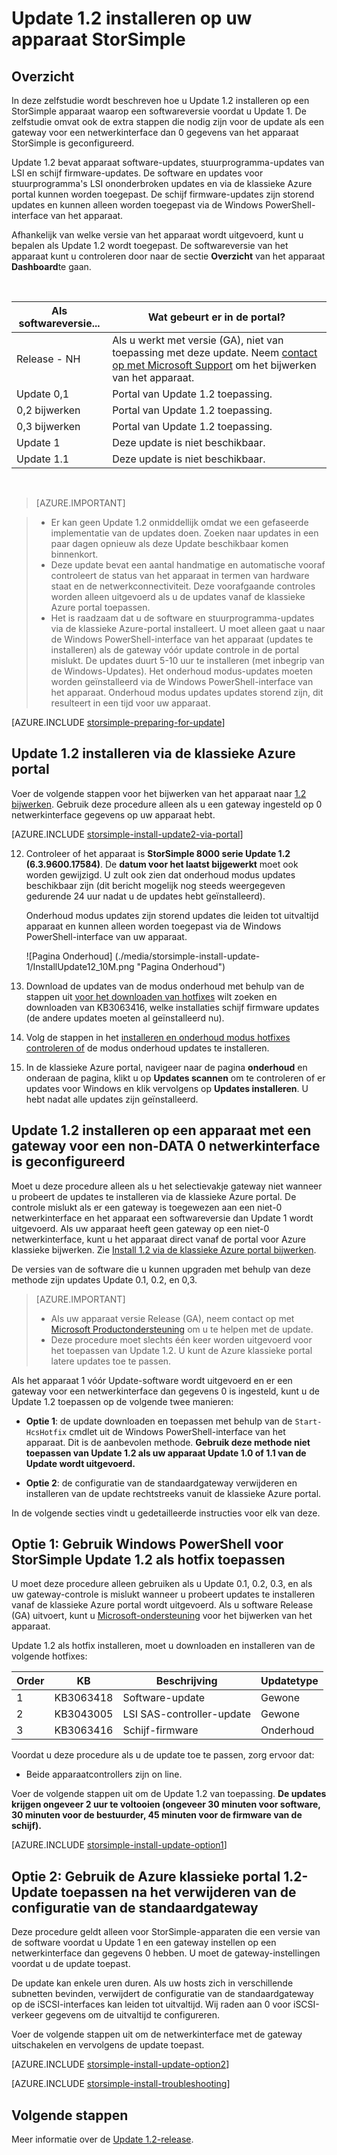 <properties
   pageTitle="Update 1.2 installeren op uw apparaat StorSimple | Microsoft Azure"
   description="Hoe StorSimple 8000-serie Update 1.2 installeren op uw apparaat StorSimple 8000-serie."
   services="storsimple"
   documentationCenter="NA"
   authors="alkohli"
   manager="carmonm"
   editor="" />
<tags
   ms.service="storsimple"
   ms.devlang="NA"
   ms.topic="article"
   ms.tgt_pltfrm="NA"
   ms.workload="TBD"
   ms.date="08/22/2016"
   ms.author="alkohli" />

# <a name="install-update-12-on-your-storsimple-device"></a>Update 1.2 installeren op uw apparaat StorSimple

## <a name="overview"></a>Overzicht

In deze zelfstudie wordt beschreven hoe u Update 1.2 installeren op een StorSimple apparaat waarop een softwareversie voordat u Update 1. De zelfstudie omvat ook de extra stappen die nodig zijn voor de update als een gateway voor een netwerkinterface dan 0 gegevens van het apparaat StorSimple is geconfigureerd.

Update 1.2 bevat apparaat software-updates, stuurprogramma-updates van LSI en schijf firmware-updates. De software en updates voor stuurprogramma's LSI ononderbroken updates en via de klassieke Azure portal kunnen worden toegepast. De schijf firmware-updates zijn storend updates en kunnen alleen worden toegepast via de Windows PowerShell-interface van het apparaat.

Afhankelijk van welke versie van het apparaat wordt uitgevoerd, kunt u bepalen als Update 1.2 wordt toegepast. De softwareversie van het apparaat kunt u controleren door naar de sectie **Overzicht** van het apparaat **Dashboard**te gaan.

</br>

| Als softwareversie...   | Wat gebeurt er in de portal?                              |
|---------------------------------|--------------------------------------------------------------|
| Release - NH                    | Als u werkt met versie (GA), niet van toepassing met deze update. Neem [contact op met Microsoft Support](storsimple-contact-microsoft-support.md) om het bijwerken van het apparaat.|
| Update 0,1                      | Portal van Update 1.2 toepassing.                                |
| 0,2 bijwerken                      | Portal van Update 1.2 toepassing.                                |
| 0,3 bijwerken                      | Portal van Update 1.2 toepassing.                                |
| Update 1                        | Deze update is niet beschikbaar.                           |
| Update 1.1                      | Deze update is niet beschikbaar.                           |

</br>

> [AZURE.IMPORTANT]

> -  Er kan geen Update 1.2 onmiddellijk omdat we een gefaseerde implementatie van de updates doen. Zoeken naar updates in een paar dagen opnieuw als deze Update beschikbaar komen binnenkort.
> - Deze update bevat een aantal handmatige en automatische vooraf controleert de status van het apparaat in termen van hardware staat en de netwerkconnectiviteit. Deze voorafgaande controles worden alleen uitgevoerd als u de updates vanaf de klassieke Azure portal toepassen.
> - Het is raadzaam dat u de software en stuurprogramma-updates via de klassieke Azure-portal installeert. U moet alleen gaat u naar de Windows PowerShell-interface van het apparaat (updates te installeren) als de gateway vóór update controle in de portal mislukt. De updates duurt 5-10 uur te installeren (met inbegrip van de Windows-Updates). Het onderhoud modus-updates moeten worden geïnstalleerd via de Windows PowerShell-interface van het apparaat. Onderhoud modus updates updates storend zijn, dit resulteert in een tijd voor uw apparaat.

[AZURE.INCLUDE [storsimple-preparing-for-update](../../includes/storsimple-preparing-for-updates.md)]

## <a name="install-update-12-via-the-azure-classic-portal"></a>Update 1.2 installeren via de klassieke Azure portal

Voer de volgende stappen voor het bijwerken van het apparaat naar [1.2 bijwerken](storsimple-update1-release-notes.md). Gebruik deze procedure alleen als u een gateway ingesteld op 0 netwerkinterface gegevens op uw apparaat hebt.

[AZURE.INCLUDE [storsimple-install-update2-via-portal](../../includes/storsimple-install-update2-via-portal.md)]

12. Controleer of het apparaat is **StorSimple 8000 serie Update 1.2 (6.3.9600.17584)**. De **datum voor het laatst bijgewerkt** moet ook worden gewijzigd. U zult ook zien dat onderhoud modus updates beschikbaar zijn (dit bericht mogelijk nog steeds weergegeven gedurende 24 uur nadat u de updates hebt geïnstalleerd).

    Onderhoud modus updates zijn storend updates die leiden tot uitvaltijd apparaat en kunnen alleen worden toegepast via de Windows PowerShell-interface van uw apparaat.

    ![Pagina Onderhoud] (./media/storsimple-install-update-1/InstallUpdate12_10M.png "Pagina Onderhoud")

13. Download de updates van de modus onderhoud met behulp van de stappen uit [voor het downloaden van hotfixes]( #to-download-hotfixes) wilt zoeken en downloaden van KB3063416, welke installaties schijf firmware updates (de andere updates moeten al geïnstalleerd nu).

13. Volg de stappen in het [installeren en onderhoud modus hotfixes controleren of](#to-install-and-verify-maintenance-mode-hotfixes) de modus onderhoud updates te installeren.

14. In de klassieke Azure portal, navigeer naar de pagina **onderhoud** en onderaan de pagina, klikt u op **Updates scannen** om te controleren of er updates voor Windows en klik vervolgens op **Updates installeren**. U hebt nadat alle updates zijn geïnstalleerd.



## <a name="install-update-12-on-a-device-that-has-a-gateway-configured-for-a-non-data-0-network-interface"></a>Update 1.2 installeren op een apparaat met een gateway voor een non-DATA 0 netwerkinterface is geconfigureerd

Moet u deze procedure alleen als u het selectievakje gateway niet wanneer u probeert de updates te installeren via de klassieke Azure portal. De controle mislukt als er een gateway is toegewezen aan een niet-0 netwerkinterface en het apparaat een softwareversie dan Update 1 wordt uitgevoerd. Als uw apparaat heeft geen gateway op een niet-0 netwerkinterface, kunt u het apparaat direct vanaf de portal voor Azure klassieke bijwerken. Zie [Install 1.2 via de klassieke Azure portal bijwerken](#install-update-1.2-via-the-azure-classic-portal).

De versies van de software die u kunnen upgraden met behulp van deze methode zijn updates Update 0.1, 0.2, en 0,3.


> [AZURE.IMPORTANT]
>
> - Als uw apparaat versie Release (GA), neem contact op met [Microsoft Productondersteuning](storsimple-contact-microsoft-support.md) om u te helpen met de update.
> - Deze procedure moet slechts één keer worden uitgevoerd voor het toepassen van Update 1.2. U kunt de Azure klassieke portal latere updates toe te passen.

Als het apparaat 1 vóór Update-software wordt uitgevoerd en er een gateway voor een netwerkinterface dan gegevens 0 is ingesteld, kunt u de Update 1.2 toepassen op de volgende twee manieren:

- **Optie 1**: de update downloaden en toepassen met behulp van de `Start-HcsHotfix` cmdlet uit de Windows PowerShell-interface van het apparaat. Dit is de aanbevolen methode. **Gebruik deze methode niet toepassen van Update 1.2 als uw apparaat Update 1.0 of 1.1 van de Update wordt uitgevoerd.**

- **Optie 2**: de configuratie van de standaardgateway verwijderen en installeren van de update rechtstreeks vanuit de klassieke Azure portal.


In de volgende secties vindt u gedetailleerde instructies voor elk van deze.

## <a name="option-1-use-windows-powershell-for-storsimple-to-apply-update-12-as-a-hotfix"></a>Optie 1: Gebruik Windows PowerShell voor StorSimple Update 1.2 als hotfix toepassen

U moet deze procedure alleen gebruiken als u Update 0.1, 0.2, 0.3, en als uw gateway-controle is mislukt wanneer u probeert updates te installeren vanaf de klassieke Azure portal wordt uitgevoerd. Als u software Release (GA) uitvoert, kunt u [Microsoft-ondersteuning](storsimple-contact-microsoft-support.md) voor het bijwerken van het apparaat.

Update 1.2 als hotfix installeren, moet u downloaden en installeren van de volgende hotfixes:

| Order  | KB        | Beschrijving             | Updatetype  |
|--------|-----------|-------------------------|------------- |
| 1      | KB3063418 | Software-update         |  Gewone     |
| 2      | KB3043005 | LSI SAS-controller-update |  Gewone     |
| 3      | KB3063416 | Schijf-firmware           | Onderhoud  |

Voordat u deze procedure als u de update toe te passen, zorg ervoor dat:

- Beide apparaatcontrollers zijn on line.

Voer de volgende stappen uit om de Update 1.2 van toepassing. **De updates krijgen ongeveer 2 uur te voltooien (ongeveer 30 minuten voor software, 30 minuten voor de bestuurder, 45 minuten voor de firmware van de schijf).**

[AZURE.INCLUDE [storsimple-install-update-option1](../../includes/storsimple-install-update-option1.md)]


## <a name="option-2-use-the-azure-classic-portal-to-apply-update-12-after-removing-the-gateway-configuration"></a>Optie 2: Gebruik de Azure klassieke portal 1.2-Update toepassen na het verwijderen van de configuratie van de standaardgateway

Deze procedure geldt alleen voor StorSimple-apparaten die een versie van de software voordat u Update 1 en een gateway instellen op een netwerkinterface dan gegevens 0 hebben. U moet de gateway-instellingen voordat u de update toepast.

De update kan enkele uren duren. Als uw hosts zich in verschillende subnetten bevinden, verwijdert de configuratie van de standaardgateway op de iSCSI-interfaces kan leiden tot uitvaltijd. Wij raden aan 0 voor iSCSI-verkeer gegevens om de uitvaltijd te configureren.

Voer de volgende stappen uit om de netwerkinterface met de gateway uitschakelen en vervolgens de update toepast.

[AZURE.INCLUDE [storsimple-install-update-option2](../../includes/storsimple-install-update-option2.md)]

[AZURE.INCLUDE [storsimple-install-troubleshooting](../../includes/storsimple-install-troubleshooting.md)]


## <a name="next-steps"></a>Volgende stappen

Meer informatie over de [Update 1.2-release](storsimple-update1-release-notes.md).
